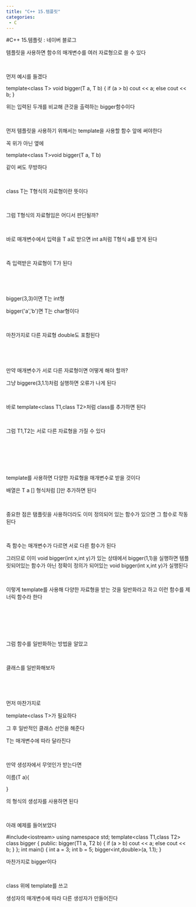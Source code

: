```yaml
---
title: "C++ 15.템플릿"
categories:
 - C
---
```

#C++ 15.템플릿 : 네이버 블로그
<div class="wrap_rabbit pcol2 _param(1) _postViewArea221730427058" id="post-view221730427058">
<!-- Rabbit HTML --><div class="se-viewer se-theme-default" lang="ko-KR">
<!-- SE_DOC_HEADER_END -->
<div class="se-main-container">
<div class="se-component se-text se-l-default" id="SE-6bf2e854-bee8-4bd5-a12e-8446b20d187b">
<div class="se-component-content">
<div class="se-section se-section-text se-l-default">
<div class="se-module se-module-text"><!-- SE-TEXT { --><p class="se-text-paragraph se-text-paragraph-align-" id="SE-787ab94d-2f95-4bae-b1eb-1782732e1142" style=""><span class="se-fs- se-ff-" id="SE-9351e32c-f68a-4857-88d8-ac273e8098a7" style="">템플릿을 사용하면 함수의 매개변수를 여러 자료형으로 쓸 수 있다</span></p><!-- } SE-TEXT --><!-- SE-TEXT { --><p class="se-text-paragraph se-text-paragraph-align-" id="SE-e2934826-7741-402b-83cd-8711d8be24a4" style=""><span class="se-fs- se-ff-" id="SE-d553225f-a41b-416d-a316-e9bb2755a0a2" style="">​</span></p><!-- } SE-TEXT --><!-- SE-TEXT { --><p class="se-text-paragraph se-text-paragraph-align-" id="SE-a80de3d7-f5a3-4dda-be56-99eebdfb0113" style=""><span class="se-fs- se-ff-" id="SE-02de7643-7e19-471b-9383-0ff10a1cfe31" style="">먼저 예시를 들겠다</span></p><!-- } SE-TEXT --></div>
</div>
</div>
</div> <div class="se-component se-code se-l-default" id="SE-c998fb5c-4731-4979-b636-2d79ed5f7721">
<div class="se-component-content">
<div class="se-section se-section-code se-l-default">
<div class="se-module se-module-code se-fs-fs13">
<div class="se-code-source">
<div class="__se_code_view language-javascript">template&lt;class T&gt;
void bigger(T a, T b) {
	if (a &gt; b)
		cout &lt;&lt; a;
	else
		cout &lt;&lt; b;
}</div>
</div>
</div>
</div>
</div>
<script class="__se_module_data" data-module='{"type":"v2_code", "id" : "SE-c998fb5c-4731-4979-b636-2d79ed5f7721"}' type="text/data"></script>
</div> <div class="se-component se-text se-l-default" id="SE-48694e65-9d56-4cf8-a8cd-a8592045304f">
<div class="se-component-content">
<div class="se-section se-section-text se-l-default">
<div class="se-module se-module-text"><!-- SE-TEXT { --><p class="se-text-paragraph se-text-paragraph-align-" id="SE-a556bf1a-a8a8-477d-b20c-1098974dab59" style=""><span class="se-fs- se-ff-" id="SE-f9bb0b93-98a0-4da5-b463-4ba1ee2a1f8c" style="">위는 입력된 두개를 비교해 큰것을 출력하는 bigger함수이다</span></p><!-- } SE-TEXT --><!-- SE-TEXT { --><p class="se-text-paragraph se-text-paragraph-align-" id="SE-a84b7ec7-8bb3-43d3-b2ce-ca96c1a45d04" style=""><span class="se-fs- se-ff-" id="SE-a6ca0a2c-fb60-4b25-a8c8-1b7179b781b7" style="">​</span></p><!-- } SE-TEXT --><!-- SE-TEXT { --><p class="se-text-paragraph se-text-paragraph-align-" id="SE-85b37246-5510-4cb4-bb2c-c694179e4b70" style=""><span class="se-fs- se-ff-" id="SE-669ab31d-1292-4264-9985-ec73e60ec773" style="">먼저 템플릿을 사용하기 위해서는 template을 사용할 함수 앞에 써야한다</span></p><!-- } SE-TEXT --><!-- SE-TEXT { --><p class="se-text-paragraph se-text-paragraph-align-" id="SE-bfbaf290-0777-466f-9acd-96e4745d0a62" style=""><span class="se-fs- se-ff-" id="SE-dad4270d-3f4a-4da9-915b-410aa52752bf" style="">꼭 위가 아닌 옆에</span></p><!-- } SE-TEXT --><!-- SE-TEXT { --><p class="se-text-paragraph se-text-paragraph-align-" id="SE-644387b5-69e8-4899-a908-a09f3416d641" style=""><span class="se-fs- se-ff-" id="SE-9474c390-159d-4406-9579-6da64073ccb5" style="">template&lt;class T&gt;void bigger(T a, T b)</span></p><!-- } SE-TEXT --><!-- SE-TEXT { --><p class="se-text-paragraph se-text-paragraph-align-" id="SE-142f6345-fea7-44dd-9f34-3f0bed2af803" style=""><span class="se-fs- se-ff-" id="SE-75350237-be96-40a1-86ca-cbb3537ae4bf" style="">같이 써도 무방하다</span></p><!-- } SE-TEXT --><!-- SE-TEXT { --><p class="se-text-paragraph se-text-paragraph-align-" id="SE-816ec054-6e7f-4639-a445-bad1b96f38ce" style=""><span class="se-fs- se-ff-" id="SE-e9f5c9bd-0ea5-4eb9-8514-15f8db75c4d1" style="">​</span></p><!-- } SE-TEXT --><!-- SE-TEXT { --><p class="se-text-paragraph se-text-paragraph-align-" id="SE-e8bf4fe8-8c00-4841-b55f-a286ae0a73da" style=""><span class="se-fs- se-ff-" id="SE-9ed1260b-6ec9-4d56-a967-5fe2e9338e69" style="">class T는 T형식의 자료형이란 뜻이다</span></p><!-- } SE-TEXT --><!-- SE-TEXT { --><p class="se-text-paragraph se-text-paragraph-align-" id="SE-0d235e85-e608-4fac-95f6-8e3e057a7717" style=""><span class="se-fs- se-ff-" id="SE-90ed2428-3449-4291-8055-bcb7011fc770" style="">​</span></p><!-- } SE-TEXT --><!-- SE-TEXT { --><p class="se-text-paragraph se-text-paragraph-align-" id="SE-49422818-d80a-489a-bead-5aa6cf666f33" style=""><span class="se-fs- se-ff-" id="SE-2be8f1cf-ef89-4451-87ed-ac195d14d2c5" style="">그럼 T형식의 자료형임은 어디서 판단될까?</span></p><!-- } SE-TEXT --><!-- SE-TEXT { --><p class="se-text-paragraph se-text-paragraph-align-" id="SE-4de6940c-e0fa-48b5-ac73-87953a4cc32f" style=""><span class="se-fs- se-ff-" id="SE-0a1c33af-2d54-41fe-84b0-c276e92c77f8" style=""> </span></p><!-- } SE-TEXT --><!-- SE-TEXT { --><p class="se-text-paragraph se-text-paragraph-align-" id="SE-83c8d72b-0555-42bc-b951-cf63947fbd64" style=""><span class="se-fs- se-ff-" id="SE-bfaf6f33-1df6-4b2f-bfd2-9f9a337d0da1" style="">​</span></p><!-- } SE-TEXT --><!-- SE-TEXT { --><p class="se-text-paragraph se-text-paragraph-align-" id="SE-1250ba1b-dbdf-46a6-82c3-846f46fd67ff" style=""><span class="se-fs- se-ff-" id="SE-4247d515-394f-4934-9671-b566266397a5" style="">바로 매개변수에서 입력을 T a로 받으면 int a처럼 T형식 a를 받게 된다</span></p><!-- } SE-TEXT --><!-- SE-TEXT { --><p class="se-text-paragraph se-text-paragraph-align-" id="SE-e1e415cf-0537-4a7e-a4d2-47d30aa0cd82" style=""><span class="se-fs- se-ff-" id="SE-d7f492cf-7ef3-4315-9416-a0f03656f3cc" style="">​</span></p><!-- } SE-TEXT --><!-- SE-TEXT { --><p class="se-text-paragraph se-text-paragraph-align-" id="SE-e1e9ce08-5744-44be-9d6f-8a4224b0ad57" style=""><span class="se-fs- se-ff-" id="SE-6dc5de1b-23fe-40f2-a900-f2419a11fbea" style="">즉 입력받은 자료형이 T가 된다</span></p><!-- } SE-TEXT --><!-- SE-TEXT { --><p class="se-text-paragraph se-text-paragraph-align-" id="SE-5ee4e08c-9a2a-4a2b-912b-ac9ddc45cb10" style=""><span class="se-fs- se-ff-" id="SE-7205e4cd-eaf9-4466-b1a5-0d8cb9562f51" style="">​</span></p><!-- } SE-TEXT --><!-- SE-TEXT { --><p class="se-text-paragraph se-text-paragraph-align-" id="SE-54037456-7575-4c67-9699-d565f725c90d" style=""><span class="se-fs- se-ff-" id="SE-e092999a-c732-4963-b03d-bed68fe88446" style="">​</span></p><!-- } SE-TEXT --><!-- SE-TEXT { --><p class="se-text-paragraph se-text-paragraph-align-" id="SE-05566ea0-b4b5-4ea1-a7d3-be808f6d5ca1" style=""><span class="se-fs- se-ff-" id="SE-0dda17d5-aedc-471e-924c-157fb1a8c81d" style="">bigger(3,3)이면 T는 int형</span></p><!-- } SE-TEXT --><!-- SE-TEXT { --><p class="se-text-paragraph se-text-paragraph-align-" id="SE-991a607b-bc6f-4ad8-b827-bd9614ce939c" style=""><span class="se-fs- se-ff-" id="SE-0bcb377b-d0b7-46b0-a939-b0e2c1c3f0c1" style="">bigger('a','b')면 T는 char형이다</span></p><!-- } SE-TEXT --><!-- SE-TEXT { --><p class="se-text-paragraph se-text-paragraph-align-" id="SE-6af5f2da-30d0-4045-8520-35291209cd83" style=""><span class="se-fs- se-ff-" id="SE-596885b0-ec2d-4f35-a027-6b8cf72163a8" style="">​</span></p><!-- } SE-TEXT --><!-- SE-TEXT { --><p class="se-text-paragraph se-text-paragraph-align-" id="SE-4a37c0c4-9bdd-4fd7-a98c-a1f6524e67c1" style=""><span class="se-fs- se-ff-" id="SE-558fc3c9-d89f-49d4-9a0a-cc163ccdc999" style="">마찬가지로 다른 자료형 double도 포함된다</span></p><!-- } SE-TEXT --><!-- SE-TEXT { --><p class="se-text-paragraph se-text-paragraph-align-" id="SE-777fc8fd-2fff-4f5d-9bfa-0a04fd9f4d05" style=""><span class="se-fs- se-ff-" id="SE-2185de8b-e8a4-4519-9cf1-76e4c1e7bef1" style="">​</span></p><!-- } SE-TEXT --><!-- SE-TEXT { --><p class="se-text-paragraph se-text-paragraph-align-" id="SE-7590d4d2-c18a-497f-b3f4-2afc6840ddf7" style=""><span class="se-fs- se-ff-" id="SE-e614e06c-0694-469f-9883-3112cb566886" style="">​</span></p><!-- } SE-TEXT --><!-- SE-TEXT { --><p class="se-text-paragraph se-text-paragraph-align-" id="SE-52cf02f9-0ede-4076-bd1c-4da7ac6315f7" style=""><span class="se-fs- se-ff-" id="SE-8f6cd3a9-eca4-4df1-a00a-b12feeea22eb" style="">만약 매개변수가 서로 다른 자료형이면 어떻게 해야 할까?</span></p><!-- } SE-TEXT --><!-- SE-TEXT { --><p class="se-text-paragraph se-text-paragraph-align-" id="SE-0b2ef501-34a3-4686-9c8b-3a39af01f742" style=""><span class="se-fs- se-ff-" id="SE-ddae0428-5fc3-4a2d-99fe-d025f473af6d" style="">그냥 biggere(3,1.1)처럼 실행하면 오류가 나게 된다</span></p><!-- } SE-TEXT --><!-- SE-TEXT { --><p class="se-text-paragraph se-text-paragraph-align-" id="SE-e7710b90-14bb-4076-8cd6-81a624076273" style=""><span class="se-fs- se-ff-" id="SE-80b9b4b7-1c39-4855-99fd-9b195bea9371" style="">​</span></p><!-- } SE-TEXT --><!-- SE-TEXT { --><p class="se-text-paragraph se-text-paragraph-align-" id="SE-e8d693fb-c9d1-42e0-9d47-863389cd7cd9" style=""><span class="se-fs- se-ff-" id="SE-c40fd832-4a25-4931-afe3-a6b019a071e7" style="">바로 template&lt;class T1,class T2&gt;처럼 class를 추가하면 된다</span></p><!-- } SE-TEXT --><!-- SE-TEXT { --><p class="se-text-paragraph se-text-paragraph-align-" id="SE-181fd89e-55b6-4fb2-a334-adae5a21aeae" style=""><span class="se-fs- se-ff-" id="SE-c1ddecd9-d5d6-4a41-be98-6f87e3117903" style="">​</span></p><!-- } SE-TEXT --><!-- SE-TEXT { --><p class="se-text-paragraph se-text-paragraph-align-" id="SE-09f93664-8794-49dc-a25b-443c4ac61d8a" style=""><span class="se-fs- se-ff-" id="SE-32be3476-da16-491e-a3fa-dfa7ca1b1982" style="">그럼 T1,T2는 서로 다른 자료형을 가질 수 있다</span></p><!-- } SE-TEXT --><!-- SE-TEXT { --><p class="se-text-paragraph se-text-paragraph-align-" id="SE-e4866524-61ff-46a2-b6fd-3efa8f876954" style=""><span class="se-fs- se-ff-" id="SE-c7dfc1ea-127a-41ae-be34-b4b994330cb4" style="">​</span></p><!-- } SE-TEXT --><!-- SE-TEXT { --><p class="se-text-paragraph se-text-paragraph-align-" id="SE-1fc3e729-edb1-4ebd-b930-2f671841ff54" style=""><span class="se-fs- se-ff-" id="SE-4cfc981a-f6c0-4cd5-8ad5-d8cb840ef8d5" style="">​</span></p><!-- } SE-TEXT --><!-- SE-TEXT { --><p class="se-text-paragraph se-text-paragraph-align-" id="SE-d58e12dc-10b1-4bc0-93d8-320539e3df2a" style=""><span class="se-fs- se-ff-" id="SE-409826e0-0f23-4cb7-925b-2f6ecc690907" style="">​</span></p><!-- } SE-TEXT --><!-- SE-TEXT { --><p class="se-text-paragraph se-text-paragraph-align-" id="SE-da27cedb-9710-4b4c-ad29-d157d59dcab4" style=""><span class="se-fs- se-ff-" id="SE-87079e0b-71f0-46bc-b297-413f42eb9be1" style="">template를 사용하면 다양한 자료형을 매개변수로 받을 것이다</span></p><!-- } SE-TEXT --><!-- SE-TEXT { --><p class="se-text-paragraph se-text-paragraph-align-" id="SE-b83308d3-f5ec-47d0-89c7-9283457173de" style=""><span class="se-fs- se-ff-" id="SE-0d1d7a4a-0ca3-4052-ac68-2061f7fd6a7f" style="">배열은 T a [] 형식처럼 []만 추가하면 된다</span></p><!-- } SE-TEXT --><!-- SE-TEXT { --><p class="se-text-paragraph se-text-paragraph-align-" id="SE-3b11365b-aac4-486b-88c7-588de215a5e6" style=""><span class="se-fs- se-ff-" id="SE-204fb6a9-8384-4868-a80c-b87f004e6ff8" style="">​</span></p><!-- } SE-TEXT --><!-- SE-TEXT { --><p class="se-text-paragraph se-text-paragraph-align-" id="SE-b2106bbd-c0b9-482d-8d88-1ffc9cd81797" style=""><span class="se-fs- se-ff-" id="SE-1cb0aeab-6f64-41f0-bc87-05c4680ba804" style="">중요한 점은 탬플릿을 사용하더라도 이미 정의되어 있는 함수가 있으면 그 함수로 작동된다</span></p><!-- } SE-TEXT --><!-- SE-TEXT { --><p class="se-text-paragraph se-text-paragraph-align-" id="SE-c53d454c-a9c6-4910-a0dc-42a481b60345" style=""><span class="se-fs- se-ff-" id="SE-1d9ff2c8-b434-41ad-a715-28fe8df3091b" style="">​</span></p><!-- } SE-TEXT --><!-- SE-TEXT { --><p class="se-text-paragraph se-text-paragraph-align-" id="SE-8248f64a-3963-45b8-8f5b-829936a87c5a" style=""><span class="se-fs- se-ff-" id="SE-1e555abe-cab4-482b-a7ae-668ea2092946" style="">즉 함수는 매개변수가 다르면 서로 다른 함수가 된다</span></p><!-- } SE-TEXT --><!-- SE-TEXT { --><p class="se-text-paragraph se-text-paragraph-align-" id="SE-6914fa64-4ac8-4b78-bc0a-d2d046137a00" style=""><span class="se-fs- se-ff-" id="SE-34cbe43c-53b1-4a2b-8ddf-e03f9d512fa5" style="">그러므로 이미 void bigger(int x,int y)가 있는 상태에서 bigger(1,1)을 실행하면 템플릿되어있는 함수가 아닌 정확이 정의가 되어있는  void bigger(int x,int y)가 실행된다</span></p><!-- } SE-TEXT --><!-- SE-TEXT { --><p class="se-text-paragraph se-text-paragraph-align-" id="SE-21a93d62-2d92-498b-93d1-96e674f447ac" style=""><span class="se-fs- se-ff-" id="SE-82942147-8a7e-4215-a62d-cc22e334cafd" style="">​</span></p><!-- } SE-TEXT --><!-- SE-TEXT { --><p class="se-text-paragraph se-text-paragraph-align-" id="SE-2e6d28d7-6ace-4044-8c32-ab1cb6df841f" style=""><span class="se-fs- se-ff-" id="SE-cfb31675-23c8-456c-b14d-c31036256398" style="">이렇게 template를 사용해 다양한 자료형을 받는 것을 일반화라고 하고 이런 함수를 제너릭 함수라 한다</span></p><!-- } SE-TEXT --><!-- SE-TEXT { --><p class="se-text-paragraph se-text-paragraph-align-" id="SE-899b6ecb-3898-4a53-8bbd-21366856c97a" style=""><span class="se-fs- se-ff-" id="SE-02ada126-6a9c-4c23-a7bd-78bdb38b7262" style="">​</span></p><!-- } SE-TEXT --><!-- SE-TEXT { --><p class="se-text-paragraph se-text-paragraph-align-" id="SE-c85a370f-3a39-4925-a7dc-7eb409f93193" style=""><span class="se-fs- se-ff-" id="SE-3e3bcf13-be66-4abe-a481-0b2d670f001b" style="">​</span></p><!-- } SE-TEXT --><!-- SE-TEXT { --><p class="se-text-paragraph se-text-paragraph-align-" id="SE-c1042b53-4e14-41d4-b8a6-4db0aff466c3" style=""><span class="se-fs- se-ff-" id="SE-719d0a71-68f1-4389-865e-2cadaa788db6" style="">​</span></p><!-- } SE-TEXT --><!-- SE-TEXT { --><p class="se-text-paragraph se-text-paragraph-align-" id="SE-195d2431-1b53-461d-bae4-7e3565ea9f47" style=""><span class="se-fs- se-ff-" id="SE-1a8d8a8c-fad6-46b1-b3dd-f8b09eeef5a2" style="">그럼 함수를 일반화하는 방법을 알았고</span></p><!-- } SE-TEXT --><!-- SE-TEXT { --><p class="se-text-paragraph se-text-paragraph-align-" id="SE-96f5cb83-2455-4662-8d15-2d8f1ad1eaf2" style=""><span class="se-fs- se-ff-" id="SE-8e89fbf3-ba4d-45df-af4b-87880076092c" style="">​</span></p><!-- } SE-TEXT --><!-- SE-TEXT { --><p class="se-text-paragraph se-text-paragraph-align-" id="SE-89d73a0a-63ff-4bdf-a6aa-4984c3067b92" style=""><span class="se-fs- se-ff-" id="SE-7578df7c-69e9-4dfc-9784-bc2b86b2557a" style="">클래스를 일반화해보자</span></p><!-- } SE-TEXT --><!-- SE-TEXT { --><p class="se-text-paragraph se-text-paragraph-align-" id="SE-a93dd180-3e92-446f-a1e7-a6ab84984d85" style=""><span class="se-fs- se-ff-" id="SE-0014428c-38c9-4b6d-8823-24be37697fca" style="">​</span></p><!-- } SE-TEXT --><!-- SE-TEXT { --><p class="se-text-paragraph se-text-paragraph-align-" id="SE-264e2772-64c0-44ad-9c03-894432ebddc6" style=""><span class="se-fs- se-ff-" id="SE-12f5d5ac-cf3f-4724-be37-858a443b3fd3" style="">​</span></p><!-- } SE-TEXT --><!-- SE-TEXT { --><p class="se-text-paragraph se-text-paragraph-align-" id="SE-f0ad9329-3121-46d3-b21a-f089dc1307f7" style=""><span class="se-fs- se-ff-" id="SE-59b0543d-3988-4d72-a521-0e25383a2e84" style="">먼저 마찬가지로</span></p><!-- } SE-TEXT --><!-- SE-TEXT { --><p class="se-text-paragraph se-text-paragraph-align-" id="SE-abc08aba-c88e-4c45-89ea-a9a0feb11898" style=""><span class="se-fs- se-ff-" id="SE-3821bc26-40da-41a3-a32a-76789363b190" style="">template&lt;class T&gt;가 필요하다</span></p><!-- } SE-TEXT --><!-- SE-TEXT { --><p class="se-text-paragraph se-text-paragraph-align-" id="SE-a98dc1cd-820c-40a6-8341-9643100bd276" style=""><span class="se-fs- se-ff-" id="SE-432915ad-1e3e-49fe-a0dd-64376ba4f7f7" style="">그 후 일반적인 클래스 선언을 해준다</span></p><!-- } SE-TEXT --><!-- SE-TEXT { --><p class="se-text-paragraph se-text-paragraph-align-" id="SE-ead4ac66-7767-4360-b689-7d10c3d68970" style=""><span class="se-fs- se-ff-" id="SE-d056c1d9-4a9b-418c-9ebc-0faf6ee62716" style="">T는 매개변수에 따라 달라진다</span></p><!-- } SE-TEXT --><!-- SE-TEXT { --><p class="se-text-paragraph se-text-paragraph-align-" id="SE-f9f6f009-d9c9-4bd3-9591-44eefccf071c" style=""><span class="se-fs- se-ff-" id="SE-b03da61f-bb82-401c-b01e-c1f5ec784ebb" style="">​</span></p><!-- } SE-TEXT --><!-- SE-TEXT { --><p class="se-text-paragraph se-text-paragraph-align-" id="SE-2b57ec69-599e-40ac-bb9a-130ab199efb9" style=""><span class="se-fs- se-ff-" id="SE-b518a89d-2ef6-44f5-9496-f0d02f08b514" style="">만약 생성자에서 무엇인가 받는다면</span></p><!-- } SE-TEXT --><!-- SE-TEXT { --><p class="se-text-paragraph se-text-paragraph-align-" id="SE-c8e80be7-4a4a-4ac6-9880-ab42d22b2d37" style=""><span class="se-fs- se-ff-" id="SE-b785eeba-6924-4c3d-a599-c7f9baf943fc" style="">이름(T a){</span></p><!-- } SE-TEXT --><!-- SE-TEXT { --><p class="se-text-paragraph se-text-paragraph-align-" id="SE-f42309d6-c2a7-40e1-8348-0c3886cbe0ca" style=""><span class="se-fs- se-ff-" id="SE-081d9f59-cedf-4d26-abc6-71e68569b36b" style="">}</span></p><!-- } SE-TEXT --><!-- SE-TEXT { --><p class="se-text-paragraph se-text-paragraph-align-" id="SE-1c687df8-d304-4ea2-a106-8472d59f2d29" style=""><span class="se-fs- se-ff-" id="SE-ef7bc2b5-177b-4aa3-a4ca-0df4831e3971" style="">의 형식의 생성자를 사용하면 된다</span></p><!-- } SE-TEXT --><!-- SE-TEXT { --><p class="se-text-paragraph se-text-paragraph-align-" id="SE-c4803149-00ed-48fa-8ecc-95b808b72e9f" style=""><span class="se-fs- se-ff-" id="SE-272ccfe5-fd8b-4c36-98a3-bcd2275dc832" style="">​</span></p><!-- } SE-TEXT --><!-- SE-TEXT { --><p class="se-text-paragraph se-text-paragraph-align-" id="SE-37723d62-dcf1-4aeb-9f40-7745ceab50f4" style=""><span class="se-fs- se-ff-" id="SE-87176fb8-4e1a-4cd7-91f8-6f265e8b5fe5" style="">아래 예제를 들어보았다</span></p><!-- } SE-TEXT --></div>
</div>
</div>
</div> <div class="se-component se-code se-l-default" id="SE-22f336de-2ff3-4383-bc2b-be27efcc76ae">
<div class="se-component-content">
<div class="se-section se-section-code se-l-default">
<div class="se-module se-module-code se-fs-fs13">
<div class="se-code-source">
<div class="__se_code_view language-javascript">#include&lt;iostream&gt;
using namespace std;
template&lt;class T1,class T2&gt;
class bigger {
public:
	bigger(T1 a, T2 b) {
		if (a &gt; b)
			cout &lt;&lt; a;
		else
			cout &lt;&lt; b;
	}
};
int main() {
	int a = 3;
	int b = 5;
	bigger&lt;int,double&gt;(a, 1.1);
}</div>
</div>
</div>
</div>
</div>
<script class="__se_module_data" data-module='{"type":"v2_code", "id" : "SE-22f336de-2ff3-4383-bc2b-be27efcc76ae"}' type="text/data"></script>
</div> <div class="se-component se-text se-l-default" id="SE-bdef912c-bafe-4519-ba5a-be2491a6909d">
<div class="se-component-content">
<div class="se-section se-section-text se-l-default">
<div class="se-module se-module-text"><!-- SE-TEXT { --><p class="se-text-paragraph se-text-paragraph-align-" id="SE-261265bc-414b-4faa-ad44-1c1eaa644ecf" style=""><span class="se-fs- se-ff-" id="SE-46854602-e8e2-4d52-ba36-de6428d257a8" style="">마찬가지로 bigger이다</span></p><!-- } SE-TEXT --><!-- SE-TEXT { --><p class="se-text-paragraph se-text-paragraph-align-" id="SE-b8c8e9e6-7a80-4c6d-9b00-b8e32efd1ed9" style=""><span class="se-fs- se-ff-" id="SE-9ee4bec8-cd5f-483a-bc61-602100db358c" style="">​</span></p><!-- } SE-TEXT --><!-- SE-TEXT { --><p class="se-text-paragraph se-text-paragraph-align-" id="SE-0aa38589-9e82-4113-a79b-80bc44ea9f50" style=""><span class="se-fs- se-ff-" id="SE-207d7cd9-1fe6-45da-9122-3dc690faf1e1" style="">class 위에 template를 쓰고 </span></p><!-- } SE-TEXT --><!-- SE-TEXT { --><p class="se-text-paragraph se-text-paragraph-align-" id="SE-0b424be4-f04d-4254-a5fa-d93552526cbd" style=""><span class="se-fs- se-ff-" id="SE-3a06b98a-7f70-4ecd-8557-57724ec37235" style="">생성자의 매개변수에 따라 다른 생성자가 만들어진다</span></p><!-- } SE-TEXT --><!-- SE-TEXT { --><p class="se-text-paragraph se-text-paragraph-align-" id="SE-a8d729b9-9789-4c75-b72e-38b1d70f42eb" style=""><span class="se-fs- se-ff-" id="SE-978fc120-53b4-448d-90f5-28f04d939448" style="">​</span></p><!-- } SE-TEXT --><!-- SE-TEXT { --><p class="se-text-paragraph se-text-paragraph-align-" id="SE-1781be83-3384-49fb-bc86-ddc3a14b6d44" style=""><span class="se-fs- se-ff-" id="SE-f4846f02-270d-498f-b957-562934be1c62" style="">​</span></p><!-- } SE-TEXT --><!-- SE-TEXT { --><p class="se-text-paragraph se-text-paragraph-align-" id="SE-834bf1f6-c6dd-4085-a428-0aa2d10fe751" style=""><span class="se-fs- se-ff-" id="SE-e064e000-91b9-4887-aa6c-52d7126c93d9" style="">​</span></p><!-- } SE-TEXT --><!-- SE-TEXT { --><p class="se-text-paragraph se-text-paragraph-align-" id="SE-5ff662ae-de44-46cf-a10e-ce4bb948cca0" style=""><span class="se-fs- se-ff-" id="SE-0187a1d8-7278-4753-9472-2269c5a07e6f" style="">​</span></p><!-- } SE-TEXT --><!-- SE-TEXT { --><p class="se-text-paragraph se-text-paragraph-align-" id="SE-c62d2258-cb94-4d8e-ad39-00ecb266144e" style=""><span class="se-fs- se-ff-" id="SE-592a9a6e-9ce2-4618-b2da-6cf243b2fd0f" style="">​</span></p><!-- } SE-TEXT --><!-- SE-TEXT { --><p class="se-text-paragraph se-text-paragraph-align-" id="SE-74f7853c-5334-41a6-8def-2e4e10009399" style=""><span class="se-fs- se-ff-" id="SE-9db53b2f-a4fa-4ac3-81c4-632f3c3ce146" style="">​</span></p><!-- } SE-TEXT --></div>
</div>
</div>
</div> </div>
</div>
</div>
